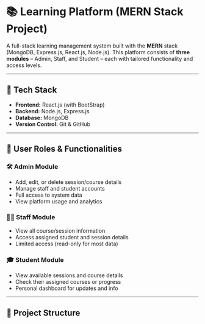 # 📚 Learning Platform (MERN Stack Project)

A full-stack learning management system built with the **MERN** stack (MongoDB, Express.js, React.js, Node.js). This platform consists of **three modules** – Admin, Staff, and Student – each with tailored functionality and access levels.

---

## 🔧 Tech Stack

- **Frontend:** React.js (with BootStrap)
- **Backend:** Node.js, Express.js
- **Database:** MongoDB
- **Version Control:** Git & GitHub

---

## 👤 User Roles & Functionalities

### 🛠 Admin Module
- Add, edit, or delete session/course details
- Manage staff and student accounts
- Full access to system data
- View platform usage and analytics

### 👨‍🏫 Staff Module
- View all course/session information
- Access assigned student and session details
- Limited access (read-only for most data)

### 🎓 Student Module
- View available sessions and course details
- Check their assigned courses or progress
- Personal dashboard for updates and info

---

## 📂 Project Structure

